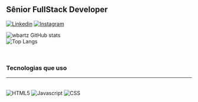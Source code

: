 ## Sênior FullStack Developer

[![Linkedin](https://img.shields.io/badge/LinkedIn-0077B5?style=for-the-badge&logo=linkedin&logoColor=white)](https://www.linkedin.com/in/william-bartz-3828942a9/)
[![Instagram](https://img.shields.io/badge/Instagram-E4405F?style=for-the-badge&logo=instagram&logoColor=white)](https://www.instagram.com/williamf.brtz/)

![wbartz GitHub stats](https://github-readme-stats.vercel.app/api?username=wbartz&show_icons=true&theme=dracula)
<br>
![Top Langs](https://github-readme-stats.vercel.app/api/top-langs/?username=wbartz&size_weight=0.5&count_weight=0.5)

<br>

### Tecnologias que uso
<hr>

<div style='display: inline_block'><br>
  <img align='center' alt='HTML5' src='https://img.shields.io/badge/HTML-239120?style=for-the-badge&logo=html5&logoColor=white'>
  <img align='center' alt='Javascript' src='https://img.shields.io/badge/JavaScript-F7DF1E?style=for-the-badge&logo=javascript&logoColor=black'>
  <img align='center' alt='CSS' src='https://img.shields.io/badge/CSS-239120?&style=for-the-badge&logo=css3&logoColor=white'>
</div>
